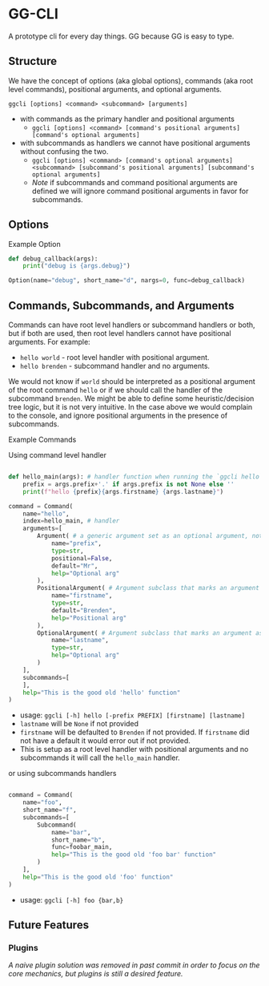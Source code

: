 # GG-CLI

A prototype cli for every day things. GG because GG is easy to type.

## Structure

We have the concept of options (aka global options), commands (aka root level commands), positional arguments, and optional arguments.

 `ggcli [options] <command> <subcommand> [arguments]`

- with commands as the primary handler and positional arguments
  - `ggcli [options] <command> [command's positional arguments] [command's optional arguments]`
- with subcommands as handlers we cannot have positional arguments without confusing the two.
  - `ggcli [options] <command> [command's optional arguments] <subcommand> [subcommand's positional arguments] [subcommand's optional arguments]`
  - *Note* if subcommands and command positional arguments are defined we will ignore command positional arguments in favor for subcommands.

## Options

Example Option

```python
def debug_callback(args):
    print("debug is {args.debug}")

Option(name="debug", short_name="d", nargs=0, func=debug_callback)
```

## Commands, Subcommands, and Arguments

Commands can have root level handlers or subcommand handlers or both, but if both are used, then root level handlers cannot have positional arguments. For example:

- `hello world` - root level handler with positional argument.
- `hello brenden` - subcommand handler and no arguments.

We would not know if `world` should be interpreted as a positional argument of the root command `hello` or if we should call the handler of the subcommand `brenden`. We might be able to define some heuristic/decision tree logic, but it is not very intuitive. In the case above we would complain to the console, and ignore positional arguments in the presence of subcommands.

Example Commands

Using command level handler

``` python

def hello_main(args): # handler function when running the `ggcli hello` command
    prefix = args.prefix+'.' if args.prefix is not None else ''
    print(f"hello {prefix}{args.firstname} {args.lastname}")

command = Command(
    name="hello",
    index=hello_main, # handler
    arguments=[
        Argument( # a generic argument set as an optional argument, not a positional argument
            name="prefix",
            type=str,
            positional=False,
            default="Mr",
            help="Optional arg"
        ),
        PositionalArgument( # Argument subclass that marks an argument as a positional argument. If no default and not provided it will provide an error message showing that it is required.
            name="firstname",
            type=str,
            default="Brenden",
            help="Positional arg"
        ),
        OptionalArgument( # Argument subclass that marks an argument as a optional argument, if no default and not provided by user it will be None.
            name="lastname",
            type=str,
            help="Optional arg"
        )
    ],
    subcommands=[
    ],
    help="This is the good old 'hello' function"
)
```

- usage: `ggcli [-h] hello [-prefix PREFIX] [firstname] [lastname]`
- `lastname` will be `None` if not provided
- `firstname` will be defaulted to `Brenden` if not provided. If `firstname` did not have a default it would error out if not provided.
- This is setup as a root level handler with positional arguments and no subcommands it will call the `hello_main` handler.

or using subcommands handlers

``` python

command = Command(
    name="foo",
    short_name="f",
    subcommands=[
        Subcommand(
            name="bar",
            short_name="b",
            func=foobar_main,
            help="This is the good old 'foo bar' function"
        )
    ],
    help="This is the good old 'foo' function"
)

```

- usage: `ggcli [-h] foo {bar,b}`

## Future Features

### Plugins

*A naive plugin solution was removed in past commit in order to focus on the core mechanics, but plugins is still a desired feature.*
